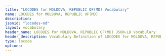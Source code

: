 ```yaml
---
title: "LOCODES for MOLDOVA, REPUBLIC OF(MD) Vocabulary"
name: LOCODES for MOLDOVA, REPUBLIC OF(MD) 
description: 
jsonid: "locodes-md"
layout: vocabulary
header_name: LOCODES for MOLDOVA, REPUBLIC OF(MD) JSON-LD Vocabulary
header_description: Vocabulary Definition of LOCODES for MOLDOVA, REPUBLIC OF(MD) semantics in HTML format. JSON-LD format is available at [locodes-md.jsonld](/vocabulary/locodes-md.jsonld)
type: locode
options:
---
```

